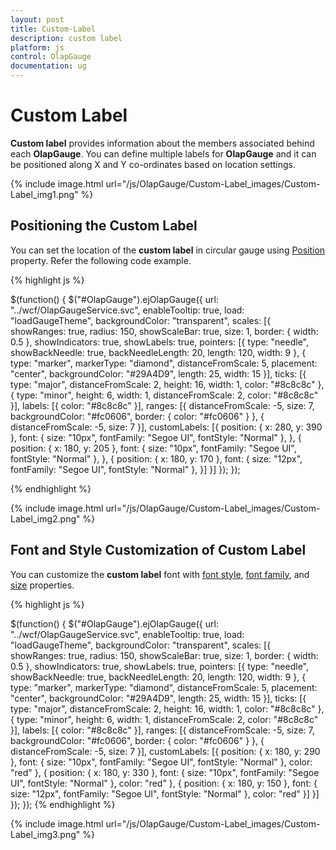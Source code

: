 ```yaml
---
layout: post
title: Custom-Label
description: custom label
platform: js
control: OlapGauge
documentation: ug
---
```


# Custom Label

**Custom label** provides information about the members associated behind each **OlapGauge**. You can define multiple labels for **OlapGauge** and it can be positioned along X and Y co-ordinates based on location settings.

{% include image.html url="/js/OlapGauge/Custom-Label_images/Custom-Label_img1.png" %}

## Positioning the Custom Label

You can set the location of the **custom label** in circular gauge using [Position](/js/api/ejCircularGauge#getcustomlabelanglespan-classsignaturespan) property. Refer the following code example.

{% highlight js %}

$(function() {
     $("#OlapGauge").ejOlapGauge({
         url: "../wcf/OlapGaugeService.svc",
         enableTooltip: true,
         load: "loadGaugeTheme",
         backgroundColor: "transparent",
         scales: [{
             showRanges: true,
             radius: 150,
             showScaleBar: true,
             size: 1,
             border: {
                 width: 0.5
             },
             showIndicators: true,
             showLabels: true,
             pointers: [{
                 type: "needle",
                 showBackNeedle: true,
                 backNeedleLength: 20,
                 length: 120,
                 width: 9
             }, {
                 type: "marker",
                 markerType: "diamond",
                 distanceFromScale: 5,
                 placement: "center",
                 backgroundColor: "#29A4D9",
                 length: 25,
                 width: 15
             }],
             ticks: [{
                 type: "major",
                 distanceFromScale: 2,
                 height: 16,
                 width: 1,
                 color: "#8c8c8c"
             }, {
                 type: "minor",
                 height: 6,
                 width: 1,
                 distanceFromScale: 2,
                 color: "#8c8c8c"
             }],
             labels: [{
                 color: "#8c8c8c"
             }],
             ranges: [{
                 distanceFromScale: -5,
                 size: 7,
                 backgroundColor: "#fc0606",
                 border: {
                     color: "#fc0606"
                 }
             }, {
                 distanceFromScale: -5,
                 size: 7
             }],
             customLabels: [{
                 position: {
                     x: 280,
                     y: 390
                 },
                 font: {
                     size: "10px",
                     fontFamily: "Segoe UI",
                     fontStyle: "Normal"
                 },
             }, {
                 position: {
                     x: 180,
                     y: 205
                 },
                 font: {
                     size: "10px",
                     fontFamily: "Segoe UI",
                     fontStyle: "Normal"
                 },
             }, {
                 position: {
                     x: 180,
                     y: 170
                 },
                 font: {
                     size: "12px",
                     fontFamily: "Segoe UI",
                     fontStyle: "Normal"
                 },
             }]
         }]
     });
 });

{% endhighlight %}

{% include image.html url="/js/OlapGauge/Custom-Label_images/Custom-Label_img2.png" %}

## Font and Style Customization of Custom Label

You can customize the **custom label** font with [font style](/js/api/ejCircularGauge#getcustomlabelanglespan-classsignaturespan), [font family](/js/api/ejCircularGauge#getcustomlabelanglespan-classsignaturespan), and [size](/js/api/ejCircularGauge#getcustomlabelanglespan-classsignaturespan) properties.

{% highlight js %}

$(function() {
    $("#OlapGauge").ejOlapGauge({
        url: "../wcf/OlapGaugeService.svc",
        enableTooltip: true,
        load: "loadGaugeTheme",
        backgroundColor: "transparent",
        scales: [{
            showRanges: true,
            radius: 150,
            showScaleBar: true,
            size: 1,
            border: {
                width: 0.5
            },
            showIndicators: true,
            showLabels: true,
            pointers: [{
                type: "needle",
                showBackNeedle: true,
                backNeedleLength: 20,
                length: 120,
                width: 9
            }, {
                type: "marker",
                markerType: "diamond",
                distanceFromScale: 5,
                placement: "center",
                backgroundColor: "#29A4D9",
                length: 25,
                width: 15
            }],
            ticks: [{
                type: "major",
                distanceFromScale: 2,
                height: 16,
                width: 1,
                color: "#8c8c8c"
            }, {
                type: "minor",
                height: 6,
                width: 1,
                distanceFromScale: 2,
                color: "#8c8c8c"
            }],
            labels: [{
                color: "#8c8c8c"
            }],
            ranges: [{
                distanceFromScale: -5,
                size: 7,
                backgroundColor: "#fc0606",
                border: {
                    color: "#fc0606"
                }
            }, {
                distanceFromScale: -5,
                size: 7
            }],
            customLabels: [{
                position: {
                    x: 180,
                    y: 290
                },
                font: {
                    size: "10px",
                    fontFamily: "Segoe UI",
                    fontStyle: "Normal"
                },
                color: "red"
            }, {
                position: {
                    x: 180,
                    y: 330
                },
                font: {
                    size: "10px",
                    fontFamily: "Segoe UI",
                    fontStyle: "Normal"
                },
                color: "red"
            }, {
                position: {
                    x: 180,
                    y: 150
                },
                font: {
                    size: "12px",
                    fontFamily: "Segoe UI",
                    fontStyle: "Normal"
                },
                color: "red"
            }]
        }]
    });
});
{% endhighlight %}

{% include image.html url="/js/OlapGauge/Custom-Label_images/Custom-Label_img3.png" %}


